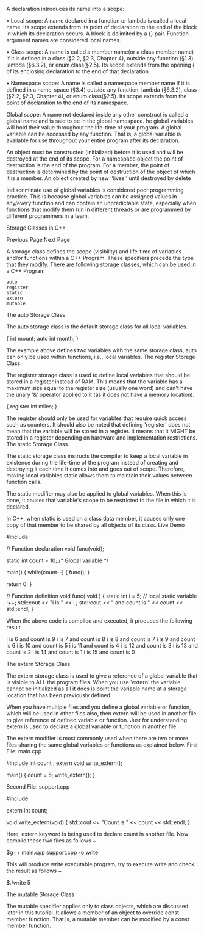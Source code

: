 A declaration introduces its name into a scope:

• Local scope: A name declared in a function or lambda is called a local name. Its scope extends from its point of declaration to the end of the block in which its declaration  occurs.  A block is  delimited by a {} pair.  Function  argument  names  are  considered local names.

• Class scope: A name is called a member name(or a class member name) if it is defined in a class  (§2.2,  §2.3,  Chapter  4),  outside  any  function  (§1.3),  lambda  (§6.3.2),  or enum  class(§2.5).   Its scope  extends  from  the  opening { of  its  enclosing  declaration  to  the  end  of  that declaration.

• Namespace scope: A name is called a namespace member name if  it  is  defined  in  a  name-space  (§3.4)  outside  any function,  lambda  (§6.3.2),  class  (§2.2,  §2.3,  Chapter  4),  or enum class(§2.5).  Its scope extends from the point of declaration to the end of its namespace.

Global scope: A  name  not  declared  inside  any  other  construct  is  called  a global  name and  is  said  to  be  in  the global namespace. he global variables will hold their value throughout the life-time of your program. A global variable can be accessed by any function. That is, a global variable is available for use throughout your entire program after its declaration.

An object must be constructed (initialized) before it is used and will be destroyed at the end of its scope.  For a namespace object the point of destruction is the end of the program.  For a member, the point of destruction is determined by the point of destruction of the object of which it is a member.  An object created by new ‘‘lives’’ until destroyed by delete

Indiscriminate use of global variables is considered poor programming practice. This is because global variables can be
assigned values in any/every function and can contain an unpredictable state, especially when functions that modify them run in
different threads or are programmed by different programmers in
a team.







Storage Classes in C++

Previous Page
Next Page  

A storage class defines the scope (visibility) and life-time of variables and/or functions within a C++ Program. These specifiers precede the type that they modify. There are following storage classes, which can be used in a C++ Program

    auto
    register
    static
    extern
    mutable

The auto Storage Class

The auto storage class is the default storage class for all local variables.

{
   int mount;
   auto int month;
}

The example above defines two variables with the same storage class, auto can only be used within functions, i.e., local variables.
The register Storage Class

The register storage class is used to define local variables that should be stored in a register instead of RAM. This means that the variable has a maximum size equal to the register size (usually one word) and can't have the unary '&' operator applied to it (as it does not have a memory location).

{
   register int  miles;
}

The register should only be used for variables that require quick access such as counters. It should also be noted that defining 'register' does not mean that the variable will be stored in a register. It means that it MIGHT be stored in a register depending on hardware and implementation restrictions.
The static Storage Class

The static storage class instructs the compiler to keep a local variable in existence during the life-time of the program instead of creating and destroying it each time it comes into and goes out of scope. Therefore, making local variables static allows them to maintain their values between function calls.

The static modifier may also be applied to global variables. When this is done, it causes that variable's scope to be restricted to the file in which it is declared.

In C++, when static is used on a class data member, it causes only one copy of that member to be shared by all objects of its class.
Live Demo

#include <iostream>

// Function declaration
void func(void);

static int count = 10; /* Global variable */

main() {
   while(count--) {
      func();
   }

   return 0;
}

// Function definition
void func( void ) {
   static int i = 5; // local static variable
   i++;
   std::cout << "i is " << i ;
   std::cout << " and count is " << count << std::endl;
}

When the above code is compiled and executed, it produces the following result −

i is 6 and count is 9
i is 7 and count is 8
i is 8 and count is 7
i is 9 and count is 6
i is 10 and count is 5
i is 11 and count is 4
i is 12 and count is 3
i is 13 and count is 2
i is 14 and count is 1
i is 15 and count is 0

The extern Storage Class

The extern storage class is used to give a reference of a global variable that is visible to ALL the program files. When you use 'extern' the variable cannot be initialized as all it does is point the variable name at a storage location that has been previously defined.

When you have multiple files and you define a global variable or function, which will be used in other files also, then extern will be used in another file to give reference of defined variable or function. Just for understanding extern is used to declare a global variable or function in another file.

The extern modifier is most commonly used when there are two or more files sharing the same global variables or functions as explained below.
First File: main.cpp

#include <iostream>
int count ;
extern void write_extern();

main() {
   count = 5;
   write_extern();
}

Second File: support.cpp

#include <iostream>

extern int count;

void write_extern(void) {
   std::cout << "Count is " << count << std::endl;
}

Here, extern keyword is being used to declare count in another file. Now compile these two files as follows −

$g++ main.cpp support.cpp -o write

This will produce write executable program, try to execute write and check the result as follows −

$./write
5

The mutable Storage Class

The mutable specifier applies only to class objects, which are discussed later in this tutorial. It allows a member of an object to override const member function. That is, a mutable member can be modified by a const member function.
